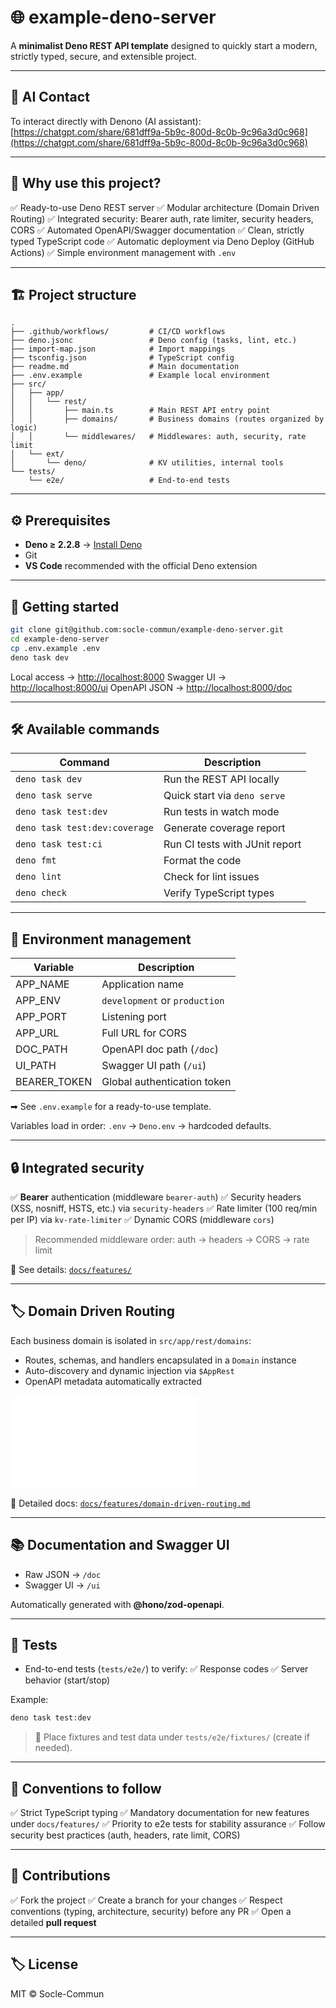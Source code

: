 # 🌐 example-deno-server

A **minimalist Deno REST API template** designed to quickly start a modern, strictly typed, secure, and extensible project.

---

## 🤖 AI Contact

To interact directly with Denono (AI assistant):
[https://chatgpt.com/share/681dff9a-5b9c-800d-8c0b-9c96a3d0c968](https://chatgpt.com/share/681dff9a-5b9c-800d-8c0b-9c96a3d0c968)

---

## 🚀 Why use this project?

✅ Ready-to-use Deno REST server
✅ Modular architecture (Domain Driven Routing)
✅ Integrated security: Bearer auth, rate limiter, security headers, CORS
✅ Automated OpenAPI/Swagger documentation
✅ Clean, strictly typed TypeScript code
✅ Automatic deployment via Deno Deploy (GitHub Actions)
✅ Simple environment management with `.env`

---

## 🏗️ Project structure

```
.
├── .github/workflows/         # CI/CD workflows
├── deno.jsonc                 # Deno config (tasks, lint, etc.)
├── import-map.json            # Import mappings
├── tsconfig.json              # TypeScript config
├── readme.md                  # Main documentation
├── .env.example               # Example local environment
├── src/
│   ├── app/
│   │   └── rest/
│   │       ├── main.ts        # Main REST API entry point
│   │       ├── domains/       # Business domains (routes organized by logic)
│   │       └── middlewares/   # Middlewares: auth, security, rate limit
│   └── ext/
│       └── deno/              # KV utilities, internal tools
└── tests/
    └── e2e/                   # End-to-end tests
```

---

## ⚙️ Prerequisites

* **Deno ≥ 2.2.8** → [Install Deno](https://deno.land/manual/getting_started/installation)
* Git
* **VS Code** recommended with the official Deno extension

---

## 🔨 Getting started

```bash
git clone git@github.com:socle-commun/example-deno-server.git
cd example-deno-server
cp .env.example .env
deno task dev
```

Local access → [http://localhost:8000](http://localhost:8000)
Swagger UI → [http://localhost:8000/ui](http://localhost:8000/ui)
OpenAPI JSON → [http://localhost:8000/doc](http://localhost:8000/doc)

---

## 🛠️ Available commands

| Command                       | Description                    |
| ----------------------------- | ------------------------------ |
| `deno task dev`               | Run the REST API locally       |
| `deno task serve`             | Quick start via `deno serve`   |
| `deno task test:dev`          | Run tests in watch mode        |
| `deno task test:dev:coverage` | Generate coverage report       |
| `deno task test:ci`           | Run CI tests with JUnit report |
| `deno fmt`                    | Format the code                |
| `deno lint`                   | Check for lint issues          |
| `deno check`                  | Verify TypeScript types        |

---

## 🌱 Environment management

| Variable      | Description                   |
| ------------- | ----------------------------- |
| APP\_NAME     | Application name              |
| APP\_ENV      | `development` or `production` |
| APP\_PORT     | Listening port                |
| APP\_URL      | Full URL for CORS             |
| DOC\_PATH     | OpenAPI doc path (`/doc`)     |
| UI\_PATH      | Swagger UI path (`/ui`)       |
| BEARER\_TOKEN | Global authentication token   |

➡ See `.env.example` for a ready-to-use template.

Variables load in order: `.env` → `Deno.env` → hardcoded defaults.

---

## 🔒 Integrated security

✅ **Bearer** authentication (middleware `bearer-auth`)
✅ Security headers (XSS, nosniff, HSTS, etc.) via `security-headers`
✅ Rate limiter (100 req/min per IP) via `kv-rate-limiter`
✅ Dynamic CORS (middleware `cors`)

> Recommended middleware order: auth → headers → CORS → rate limit

📖 See details: [`docs/features/`](docs/features/)

---

## 🏷️ Domain Driven Routing

Each business domain is isolated in `src/app/rest/domains`:

* Routes, schemas, and handlers encapsulated in a `Domain` instance
* Auto-discovery and dynamic injection via `$AppRest`
* OpenAPI metadata automatically extracted

![Domain Driven Routing diagram](docs/features/domain-driven-routing.md)

📖 Detailed docs: [`docs/features/domain-driven-routing.md`](docs/features/domain-driven-routing.md)

---

## 📚 Documentation and Swagger UI

* Raw JSON → `/doc`
* Swagger UI → `/ui`

Automatically generated with **@hono/zod-openapi**.

---

## 🧪 Tests

* End-to-end tests (`tests/e2e/`) to verify:
  ✅ Response codes
  ✅ Server behavior (start/stop)

Example:

```bash
deno task test:dev
```

> 📂 Place fixtures and test data under `tests/e2e/fixtures/` (create if needed).

---

## 📝 Conventions to follow

✅ Strict TypeScript typing
✅ Mandatory documentation for new features under `docs/features/`
✅ Priority to e2e tests for stability assurance
✅ Follow security best practices (auth, headers, rate limit, CORS)

---

## 🌟 Contributions

✅ Fork the project
✅ Create a branch for your changes
✅ Respect conventions (typing, architecture, security) before any PR
✅ Open a detailed **pull request**

---

## 🏷️ License

MIT © Socle-Commun
